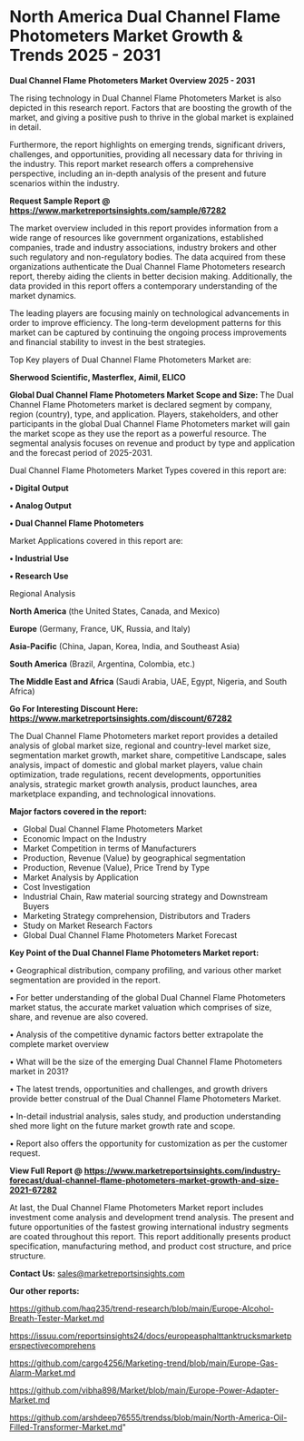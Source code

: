 # North America Dual Channel Flame Photometers Market Growth & Trends 2025 - 2031

<Strong> Dual Channel Flame Photometers Market Overview 2025 - 2031</strong>

The rising technology in Dual Channel Flame Photometers Market is also depicted in this research report. Factors that are boosting the growth of the market, and giving a positive push to thrive in the global market is explained in detail.

Furthermore, the report highlights on emerging trends, significant drivers, challenges, and opportunities, providing all necessary data for thriving in the industry. This report market research offers a comprehensive perspective, including an in-depth analysis of the present and future scenarios within the industry.

<strong>Request Sample Report @ <a href=https://www.marketreportsinsights.com/sample/67282>https://www.marketreportsinsights.com/sample/67282</a></strong>

The market overview included in this report provides information from a wide range of resources like government organizations, established companies, trade and industry associations, industry brokers and other such regulatory and non-regulatory bodies. The data acquired from these organizations authenticate the Dual Channel Flame Photometers research report, thereby aiding the clients in better decision making. Additionally, the data provided in this report offers a contemporary understanding of the market dynamics.

The leading players are focusing mainly on technological advancements in order to improve efficiency. The long-term development patterns for this market can be captured by continuing the ongoing process improvements and financial stability to invest in the best strategies.

Top Key players of Dual Channel Flame Photometers Market are:

<strong>Sherwood Scientific, Masterflex, Aimil, ELICO</strong>

<strong><b>Global Dual Channel Flame Photometers Market Scope and Size:</b></strong>
The Dual Channel Flame Photometers market is declared segment by company, region (country), type, and application. Players, stakeholders, and other participants in the global Dual Channel Flame Photometers market will gain the market scope as they use the report as a powerful resource. The segmental analysis focuses on revenue and product by type and application and the forecast period of 2025-2031.

Dual Channel Flame Photometers Market Types covered in this report are:

<strong>• Digital Output

• Analog Output

• Dual Channel Flame Photometers</strong>

Market Applications covered in this report are:

<strong>• Industrial Use

• Research Use</strong> 

Regional Analysis

<strong>North America</strong> (the United States, Canada, and Mexico)

<strong>Europe</strong> (Germany, France, UK, Russia, and Italy)

<strong>Asia-Pacific</strong> (China, Japan, Korea, India, and Southeast Asia)

<strong>South America</strong> (Brazil, Argentina, Colombia, etc.)

<strong>The Middle East and Africa</strong> (Saudi Arabia, UAE, Egypt, Nigeria, and South Africa)

<strong>Go For Interesting Discount Here: <a href=https://www.marketreportsinsights.com/discount/67282>https://www.marketreportsinsights.com/discount/67282</a></strong>

The Dual Channel Flame Photometers market report provides a detailed analysis of global market size, regional and country-level market size, segmentation market growth, market share, competitive Landscape, sales analysis, impact of domestic and global market players, value chain optimization, trade regulations, recent developments, opportunities analysis, strategic market growth analysis, product launches, area marketplace expanding, and technological innovations.

<strong><b>Major factors covered in the report:</b></strong>
<ul>
  <li>Global Dual Channel Flame Photometers Market </li>
  <li>Economic Impact on the Industry</li>
  <li>Market Competition in terms of Manufacturers</li>
  <li>Production, Revenue (Value) by geographical segmentation</li>
  <li>Production, Revenue (Value), Price Trend by Type</li>
  <li>Market Analysis by Application</li>
  <li>Cost Investigation</li>
  <li>Industrial Chain, Raw material sourcing strategy and Downstream Buyers</li>
  <li>Marketing Strategy comprehension, Distributors and Traders</li>
  <li>Study on Market Research Factors</li>
  <li>Global Dual Channel Flame Photometers Market Forecast</li>
</ul>

<strong><b>Key Point of the Dual Channel Flame Photometers Market report:</b></strong>

• Geographical distribution, company profiling, and various other market segmentation are provided in the report.

• For better understanding of the global Dual Channel Flame Photometers market status, the accurate market valuation which comprises of size, share, and revenue are also covered.

• Analysis of the competitive dynamic factors better extrapolate the complete market overview

• What will be the size of the emerging Dual Channel Flame Photometers market in 2031?

• The latest trends, opportunities and challenges, and growth drivers provide better construal of the Dual Channel Flame Photometers Market.

• In-detail industrial analysis, sales study, and production understanding shed more light on the future market growth rate and scope.

• Report also offers the opportunity for customization as per the customer request.

<strong><b>View Full Report @ <a href=https://www.marketreportsinsights.com/industry-forecast/dual-channel-flame-photometers-market-growth-and-size-2021-67282>https://www.marketreportsinsights.com/industry-forecast/dual-channel-flame-photometers-market-growth-and-size-2021-67282</a></b></strong>


At last, the Dual Channel Flame Photometers Market report includes investment come analysis and development trend analysis. The present and future opportunities of the fastest growing international industry segments are coated throughout this report. This report additionally presents product specification, manufacturing method, and product cost structure, and price structure.

<strong>Contact Us:</strong>
sales@marketreportsinsights.com

<strong>Our other reports:</strong>

<a href=https://github.com/haq235/trend-research/blob/main/Europe-Alcohol-Breath-Tester-Market.md>https://github.com/haq235/trend-research/blob/main/Europe-Alcohol-Breath-Tester-Market.md</a>

<a href=https://issuu.com/reportsinsights24/docs/europeasphalttanktrucksmarketperspectivecomprehens>https://issuu.com/reportsinsights24/docs/europeasphalttanktrucksmarketperspectivecomprehens</a>

<a href=https://github.com/cargo4256/Marketing-trend/blob/main/Europe-Gas-Alarm-Market.md>https://github.com/cargo4256/Marketing-trend/blob/main/Europe-Gas-Alarm-Market.md</a>

<a href=https://github.com/vibha898/Market/blob/main/Europe-Power-Adapter-Market.md>https://github.com/vibha898/Market/blob/main/Europe-Power-Adapter-Market.md</a>

<a href=https://github.com/arshdeep76555/trendss/blob/main/North-America-Oil-Filled-Transformer-Market.md>https://github.com/arshdeep76555/trendss/blob/main/North-America-Oil-Filled-Transformer-Market.md</a>"
